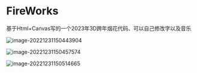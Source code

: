 # FireWorks
基于Html+Canvas写的一个2023年3D跨年烟花代码、可以自己修改字以及音乐

![image-20221231150443904](C:\Users\裴承林\AppData\Roaming\Typora\typora-user-images\image-20221231150443904.png)

![image-20221231150457574](C:\Users\裴承林\AppData\Roaming\Typora\typora-user-images\image-20221231150457574.png)

![image-20221231150514665](C:\Users\裴承林\AppData\Roaming\Typora\typora-user-images\image-20221231150514665.png)
